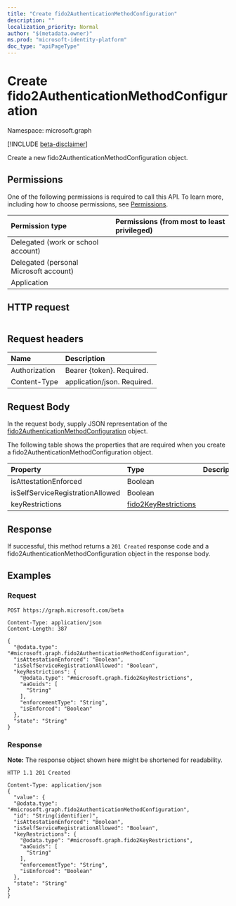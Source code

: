 ```yaml
---
title: "Create fido2AuthenticationMethodConfiguration"
description: ""
localization_priority: Normal
author: "$(metadata.owner)"
ms.prod: "microsoft-identity-platform"
doc_type: "apiPageType"
---
```


# Create fido2AuthenticationMethodConfiguration

Namespace: microsoft.graph

[!INCLUDE [beta-disclaimer](../../includes/beta-disclaimer.md)]

Create a new fido2AuthenticationMethodConfiguration object.

## Permissions

One of the following permissions is required to call this API. To learn more, including how to choose permissions, see [Permissions](/graph/permissions-reference).

| Permission type                        | Permissions (from most to least privileged) |
| :------------------------------------- | :------------------------------------------ |
| Delegated (work or school account)     |                                             |
| Delegated (personal Microsoft account) |                                             |
| Application                            |                                             |

## HTTP request

<!-- {
  "blockType": "ignored"
}
-->

```http

```

## Request headers

| Name          | Description                 |
| :------------ | :-------------------------- |
| Authorization | Bearer {token}. Required.   |
| Content-Type  | application/json. Required. |

## Request Body

In the request body, supply JSON representation of the [fido2AuthenticationMethodConfiguration](../resources/-fido2authenticationmethodconfiguration.md) object.

<!-- Actions and Functions -->

<!-- CRUD Methods -->

The following table shows the properties that are required when you create a fido2AuthenticationMethodConfiguration object.

| Property                         | Type                                                         | Description |
| :------------------------------- | :----------------------------------------------------------- | :---------- |
| isAttestationEnforced            | Boolean                                                      |             |
| isSelfServiceRegistrationAllowed | Boolean                                                      |             |
| keyRestrictions                  | [fido2KeyRestrictions](../resources/fido2keyrestrictions.md) |             |

## Response

If successful, this method returns a `201 Created` response code and a fido2AuthenticationMethodConfiguration object in the response body.

## Examples

### Request

<!-- {
  "blockType": "request",
  "name": "create_fido2authenticationmethodconfiguration"
}
-->

```http
POST https://graph.microsoft.com/beta

Content-Type: application/json
Content-Length: 387

{
  "@odata.type": "#microsoft.graph.fido2AuthenticationMethodConfiguration",
  "isAttestationEnforced": "Boolean",
  "isSelfServiceRegistrationAllowed": "Boolean",
  "keyRestrictions": {
    "@odata.type": "#microsoft.graph.fido2KeyRestrictions",
    "aaGuids": [
      "String"
    ],
    "enforcementType": "String",
    "isEnforced": "Boolean"
  },
  "state": "String"
}

```

### Response

**Note:** The response object shown here might be shortened for readability.

<!-- {
  "blockType": "response",
  "truncated": true,
  "@odata.type": "microsoft.authMethodPolicy.fido2AuthenticationMethodConfiguration"
}
-->

```http
HTTP 1.1 201 Created

Content-Type: application/json
{
  "value": {
  "@odata.type": "#microsoft.graph.fido2AuthenticationMethodConfiguration",
  "id": "String(identifier)",
  "isAttestationEnforced": "Boolean",
  "isSelfServiceRegistrationAllowed": "Boolean",
  "keyRestrictions": {
    "@odata.type": "#microsoft.graph.fido2KeyRestrictions",
    "aaGuids": [
      "String"
    ],
    "enforcementType": "String",
    "isEnforced": "Boolean"
  },
  "state": "String"
}
}

```
